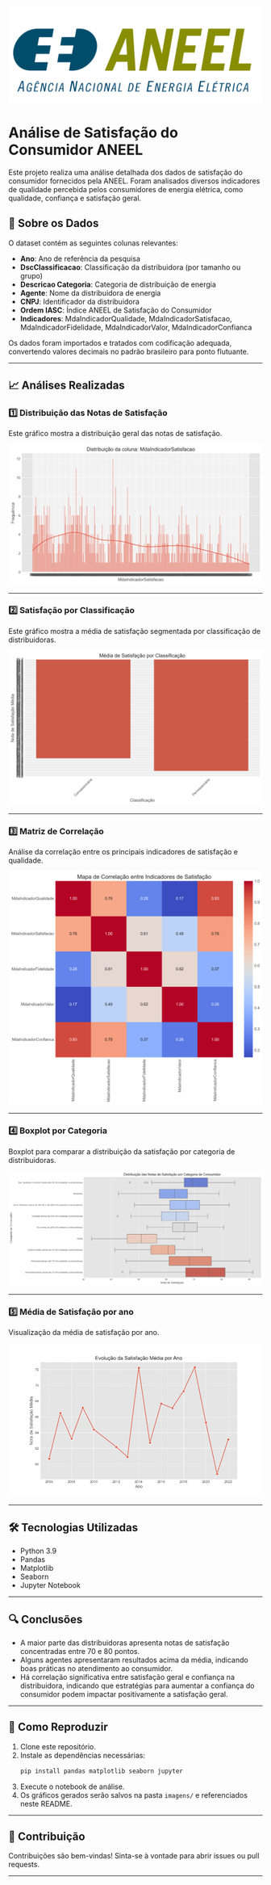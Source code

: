 ![Distribuição das Notas de Satisfação](imagens/aneel.png)


# Análise de Satisfação do Consumidor ANEEL

Este projeto realiza uma análise detalhada dos dados de satisfação do consumidor fornecidos pela ANEEL. Foram analisados diversos indicadores de qualidade percebida pelos consumidores de energia elétrica, como qualidade, confiança e satisfação geral.

## 📂 Sobre os Dados

O dataset contém as seguintes colunas relevantes:

- **Ano**: Ano de referência da pesquisa
- **DscClassificacao**: Classificação da distribuidora (por tamanho ou grupo)
- **Descricao Categoria**: Categoria de distribuição de energia
- **Agente**: Nome da distribuidora de energia
- **CNPJ**: Identificador da distribuidora
- **Ordem IASC**: Índice ANEEL de Satisfação do Consumidor
- **Indicadores**: MdaIndicadorQualidade, MdaIndicadorSatisfacao, MdaIndicadorFidelidade, MdaIndicadorValor, MdaIndicadorConfianca

Os dados foram importados e tratados com codificação adequada, convertendo valores decimais no padrão brasileiro para ponto flutuante.

---

## 📈 Análises Realizadas

### 1️⃣ Distribuição das Notas de Satisfação

Este gráfico mostra a distribuição geral das notas de satisfação.

![Distribuição das Notas de Satisfação](imagens/distribuicao_satisfacao.png)

---

### 2️⃣ Satisfação por Classificação

Este gráfico mostra a média de satisfação segmentada por classificação de distribuidoras.

![Satisfação por Classificação](imagens/satisfacao_por_classificacao.png)

---

### 3️⃣ Matriz de Correlação

Análise da correlação entre os principais indicadores de satisfação e qualidade.

![Matriz de Correlação](imagens/mapa_correlacao.png)

---

### 4️⃣ Boxplot por Categoria

Boxplot para comparar a distribuição da satisfação por categoria de distribuidoras.

![Boxplot de Satisfação por Categoria](imagens/boxplot_satisfacao_categoria.png)

---

### 5️⃣ Média de Satisfação por ano

Visualização da média de satisfação por ano.

![Média de Satisfação por Agente](imagens/satisfacao_media_ano.png)

---

## 🛠️ Tecnologias Utilizadas

- Python 3.9
- Pandas
- Matplotlib
- Seaborn
- Jupyter Notebook

---

## 🔍 Conclusões

- A maior parte das distribuidoras apresenta notas de satisfação concentradas entre 70 e 80 pontos.
- Alguns agentes apresentaram resultados acima da média, indicando boas práticas no atendimento ao consumidor.
- Há correlação significativa entre satisfação geral e confiança na distribuidora, indicando que estratégias para aumentar a confiança do consumidor podem impactar positivamente a satisfação geral.

---

## 📌 Como Reproduzir

1. Clone este repositório.
2. Instale as dependências necessárias:
    ```bash
    pip install pandas matplotlib seaborn jupyter
    ```
3. Execute o notebook de análise.
4. Os gráficos gerados serão salvos na pasta `imagens/` e referenciados neste README.

---

## 🤝 Contribuição

Contribuições são bem-vindas! Sinta-se à vontade para abrir issues ou pull requests.

---
